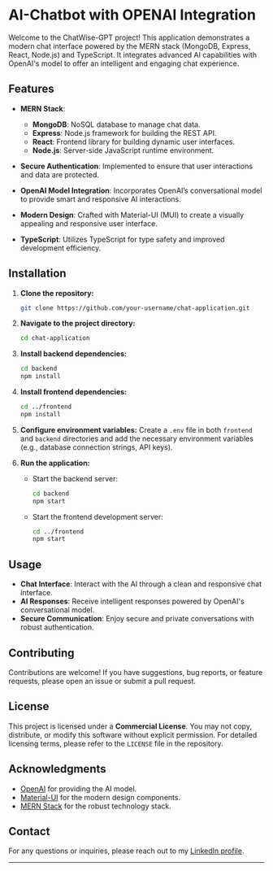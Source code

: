 # AI-Chatbot with OPENAI Integration

Welcome to the ChatWise-GPT project! This application demonstrates a modern chat interface powered by the MERN stack (MongoDB, Express, React, Node.js) and TypeScript. It integrates advanced AI capabilities with OpenAI's model to offer an intelligent and engaging chat experience.

## Features

- **MERN Stack**:

  - **MongoDB**: NoSQL database to manage chat data.
  - **Express**: Node.js framework for building the REST API.
  - **React**: Frontend library for building dynamic user interfaces.
  - **Node.js**: Server-side JavaScript runtime environment.

- **Secure Authentication**: Implemented to ensure that user interactions and data are protected.

- **OpenAI Model Integration**: Incorporates OpenAI’s conversational model to provide smart and responsive AI interactions.

- **Modern Design**: Crafted with Material-UI (MUI) to create a visually appealing and responsive user interface.

- **TypeScript**: Utilizes TypeScript for type safety and improved development efficiency.

## Installation

1. **Clone the repository:**

   ```bash
   git clone https://github.com/your-username/chat-application.git
   ```

2. **Navigate to the project directory:**

   ```bash
   cd chat-application
   ```

3. **Install backend dependencies:**

   ```bash
   cd backend
   npm install
   ```

4. **Install frontend dependencies:**

   ```bash
   cd ../frontend
   npm install
   ```

5. **Configure environment variables:**
   Create a `.env` file in both `frontend` and `backend` directories and add the necessary environment variables (e.g., database connection strings, API keys).

6. **Run the application:**
   - Start the backend server:
     ```bash
     cd backend
     npm start
     ```
   - Start the frontend development server:
     ```bash
     cd ../frontend
     npm start
     ```

## Usage

- **Chat Interface**: Interact with the AI through a clean and responsive chat interface.
- **AI Responses**: Receive intelligent responses powered by OpenAI's conversational model.
- **Secure Communication**: Enjoy secure and private conversations with robust authentication.

## Contributing

Contributions are welcome! If you have suggestions, bug reports, or feature requests, please open an issue or submit a pull request.

## License

This project is licensed under a **Commercial License**. You may not copy, distribute, or modify this software without explicit permission. For detailed licensing terms, please refer to the `LICENSE` file in the repository.

## Acknowledgments

- [OpenAI](https://openai.com) for providing the AI model.
- [Material-UI](https://mui.com) for the modern design components.
- [MERN Stack](https://www.mongodb.com/mern-stack) for the robust technology stack.

## Contact

For any questions or inquiries, please reach out to my [LinkedIn profile](https://www.linkedin.com/in/harshit-raizada-32b909231/).

---
